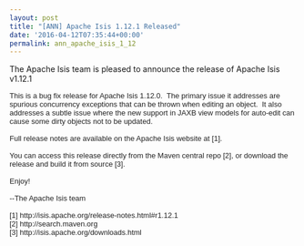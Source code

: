 ```yaml
---
layout: post
title: "[ANN] Apache Isis 1.12.1 Released"
date: '2016-04-12T07:35:44+00:00'
permalink: ann_apache_isis_1_12
---
```

<p>The Apache Isis team is pleased to announce the release of Apache Isis v1.12.1 </p>
  <div style="color: #222222; font-family: arial, sans-serif; font-size: small;">This is a bug fix release for Apache Isis 1.12.0. &nbsp;The primary issue it addresses are spurious concurrency exceptions that can be thrown when editing an object. &nbsp;It also addresses a subtle issue where the new support in JAXB view models for auto-edit can cause some dirty objects not to be updated.</div>
  <div style="color: #222222; font-family: arial, sans-serif; font-size: small;"><br /></div>
  <div style="color: #222222; font-family: arial, sans-serif; font-size: small;">Full release notes are available on the Apache Isis website at [1].<br /></div>
  <div style="color: #222222; font-family: arial, sans-serif; font-size: small;"><br /></div>
  <div style="color: #222222; font-family: arial, sans-serif; font-size: small;">You can access this release directly from the Maven central repo [2], or download the release and build it from source [3].</div>
  <div style="color: #222222; font-family: arial, sans-serif; font-size: small;"><br /></div>
  <div style="color: #222222; font-family: arial, sans-serif; font-size: small;">Enjoy!</div>
  <div style="color: #222222; font-family: arial, sans-serif; font-size: small;"><br /></div>
  <div style="color: #222222; font-family: arial, sans-serif; font-size: small;">--The Apache Isis team</div>
  <div style="color: #222222; font-family: arial, sans-serif; font-size: small;"><br /></div>
  <div style="color: #222222; font-family: arial, sans-serif; font-size: small;">[1] http://isis.apache.org/release-notes.html#r1.12.1</div>
  <div style="color: #222222; font-family: arial, sans-serif; font-size: small;">[2] http://search.maven.org<br /></div>
  <div style="color: #222222; font-family: arial, sans-serif; font-size: small;">[3] http://isis.apache.org/downloads.html</div>
